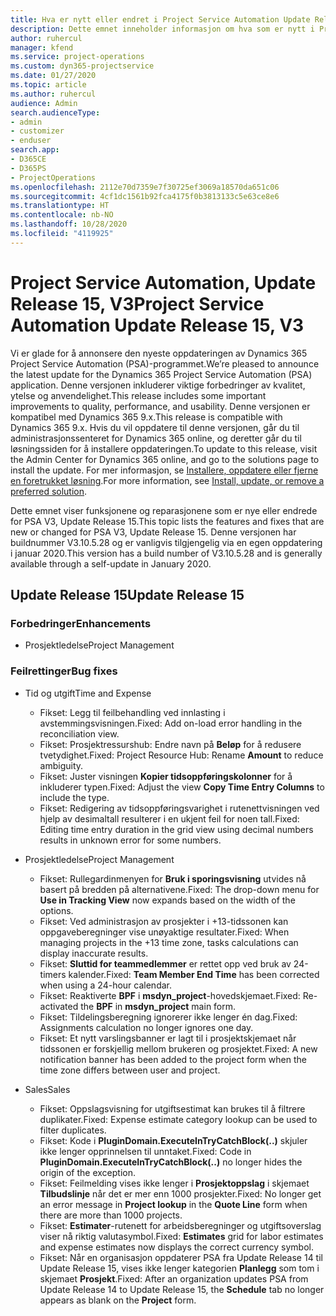 ```yaml
---
title: Hva er nytt eller endret i Project Service Automation Update Release 15, V3
description: Dette emnet inneholder informasjon om hva som er nytt i Project Service Automation Update Release 15, V3.
author: ruhercul
manager: kfend
ms.service: project-operations
ms.custom: dyn365-projectservice
ms.date: 01/27/2020
ms.topic: article
ms.author: ruhercul
audience: Admin
search.audienceType:
- admin
- customizer
- enduser
search.app:
- D365CE
- D365PS
- ProjectOperations
ms.openlocfilehash: 2112e70d7359e7f30725ef3069a18570da651c06
ms.sourcegitcommit: 4cf1dc1561b92fca4175f0b3813133c5e63ce8e6
ms.translationtype: HT
ms.contentlocale: nb-NO
ms.lasthandoff: 10/28/2020
ms.locfileid: "4119925"
---
```

# <a name="project-service-automation-update-release-15-v3"></a><span data-ttu-id="b1b14-103">Project Service Automation, Update Release 15, V3</span><span class="sxs-lookup"><span data-stu-id="b1b14-103">Project Service Automation Update Release 15, V3</span></span>

<span data-ttu-id="b1b14-104">Vi er glade for å annonsere den nyeste oppdateringen av Dynamics 365 Project Service Automation (PSA)-programmet.</span><span class="sxs-lookup"><span data-stu-id="b1b14-104">We’re pleased to announce the latest update for the Dynamics 365 Project Service Automation (PSA) application.</span></span> <span data-ttu-id="b1b14-105">Denne versjonen inkluderer viktige forbedringer av kvalitet, ytelse og anvendelighet.</span><span class="sxs-lookup"><span data-stu-id="b1b14-105">This release includes some important improvements to quality, performance, and usability.</span></span> <span data-ttu-id="b1b14-106">Denne versjonen er kompatibel med Dynamics 365 9.x.</span><span class="sxs-lookup"><span data-stu-id="b1b14-106">This release is compatible with Dynamics 365 9.x.</span></span> <span data-ttu-id="b1b14-107">Hvis du vil oppdatere til denne versjonen, går du til administrasjonssenteret for Dynamics 365 online, og deretter går du til løsningssiden for å installere oppdateringen.</span><span class="sxs-lookup"><span data-stu-id="b1b14-107">To update to this release, visit the Admin Center for Dynamics 365 online, and go to the solutions page to install the update.</span></span> <span data-ttu-id="b1b14-108">For mer informasjon, se [Installere, oppdatere eller fjerne en foretrukket løsning](https://docs.microsoft.com/power-platform/admin/install-remove-preferred-solution).</span><span class="sxs-lookup"><span data-stu-id="b1b14-108">For more information, see [Install, update, or remove a preferred solution](https://docs.microsoft.com/power-platform/admin/install-remove-preferred-solution).</span></span>

<span data-ttu-id="b1b14-109">Dette emnet viser funksjonene og reparasjonene som er nye eller endrede for PSA V3, Update Release 15.</span><span class="sxs-lookup"><span data-stu-id="b1b14-109">This topic lists the features and fixes that are new or changed for PSA V3, Update Release 15.</span></span> <span data-ttu-id="b1b14-110">Denne versjonen har buildnummer V3.10.5.28 og er vanligvis tilgjengelig via en egen oppdatering i januar 2020.</span><span class="sxs-lookup"><span data-stu-id="b1b14-110">This version has a build number of V3.10.5.28 and is generally available through a self-update in January 2020.</span></span>

## <a name="update-release-15"></a><span data-ttu-id="b1b14-111">Update Release 15</span><span class="sxs-lookup"><span data-stu-id="b1b14-111">Update Release 15</span></span> 

### <a name="enhancements"></a><span data-ttu-id="b1b14-112">Forbedringer</span><span class="sxs-lookup"><span data-stu-id="b1b14-112">Enhancements</span></span>

- <span data-ttu-id="b1b14-113">Prosjektledelse</span><span class="sxs-lookup"><span data-stu-id="b1b14-113">Project Management</span></span>

### <a name="bug-fixes"></a><span data-ttu-id="b1b14-114">Feilrettinger</span><span class="sxs-lookup"><span data-stu-id="b1b14-114">Bug fixes</span></span>

- <span data-ttu-id="b1b14-115">Tid og utgift</span><span class="sxs-lookup"><span data-stu-id="b1b14-115">Time and Expense</span></span>

  - <span data-ttu-id="b1b14-116">Fikset: Legg til feilbehandling ved innlasting i avstemmingsvisningen.</span><span class="sxs-lookup"><span data-stu-id="b1b14-116">Fixed: Add on-load error handling in the reconciliation view.</span></span>
  - <span data-ttu-id="b1b14-117">Fikset: Prosjektressurshub: Endre navn på **Beløp** for å redusere tvetydighet.</span><span class="sxs-lookup"><span data-stu-id="b1b14-117">Fixed: Project Resource Hub: Rename **Amount** to reduce ambiguity.</span></span>
  - <span data-ttu-id="b1b14-118">Fikset: Juster visningen **Kopier tidsoppføringskolonner** for å inkluderer typen.</span><span class="sxs-lookup"><span data-stu-id="b1b14-118">Fixed: Adjust the view **Copy Time Entry Columns** to include the type.</span></span>
  - <span data-ttu-id="b1b14-119">Fikset: Redigering av tidsoppføringsvarighet i rutenettvisningen ved hjelp av desimaltall resulterer i en ukjent feil for noen tall.</span><span class="sxs-lookup"><span data-stu-id="b1b14-119">Fixed: Editing time entry duration in the grid view using decimal numbers results in unknown error for some numbers.</span></span>

- <span data-ttu-id="b1b14-120">Prosjektledelse</span><span class="sxs-lookup"><span data-stu-id="b1b14-120">Project Management</span></span>

  - <span data-ttu-id="b1b14-121">Fikset: Rullegardinmenyen for **Bruk i sporingsvisning** utvides nå basert på bredden på alternativene.</span><span class="sxs-lookup"><span data-stu-id="b1b14-121">Fixed: The drop-down menu for **Use in Tracking View** now expands based on the width of the options.</span></span>
  - <span data-ttu-id="b1b14-122">Fikset: Ved administrasjon av prosjekter i +13-tidssonen kan oppgaveberegninger vise unøyaktige resultater.</span><span class="sxs-lookup"><span data-stu-id="b1b14-122">Fixed: When managing projects in the +13 time zone, tasks calculations can display inaccurate results.</span></span>
  - <span data-ttu-id="b1b14-123">Fikset: **Sluttid for teammedlemmer** er rettet opp ved bruk av 24-timers kalender.</span><span class="sxs-lookup"><span data-stu-id="b1b14-123">Fixed: **Team Member End Time** has been corrected when using a 24-hour calendar.</span></span>
  - <span data-ttu-id="b1b14-124">Fikset: Reaktiverte **BPF** i **msdyn_project**-hovedskjemaet.</span><span class="sxs-lookup"><span data-stu-id="b1b14-124">Fixed: Re-activated the **BPF** in **msdyn_project** main form.</span></span>
  - <span data-ttu-id="b1b14-125">Fikset: Tildelingsberegning ignorerer ikke lenger én dag.</span><span class="sxs-lookup"><span data-stu-id="b1b14-125">Fixed: Assignments calculation no longer ignores one day.</span></span>
  - <span data-ttu-id="b1b14-126">Fikset: Et nytt varslingsbanner er lagt til i prosjektskjemaet når tidssonen er forskjellig mellom brukeren og prosjektet.</span><span class="sxs-lookup"><span data-stu-id="b1b14-126">Fixed: A new notification banner has been added to the project form when the time zone differs between user and project.</span></span>

- <span data-ttu-id="b1b14-127">Sales</span><span class="sxs-lookup"><span data-stu-id="b1b14-127">Sales</span></span>

  - <span data-ttu-id="b1b14-128">Fikset: Oppslagsvisning for utgiftsestimat kan brukes til å filtrere duplikater.</span><span class="sxs-lookup"><span data-stu-id="b1b14-128">Fixed: Expense estimate category lookup can be used to filter duplicates.</span></span>
  - <span data-ttu-id="b1b14-129">Fikset: Kode i **PluginDomain.ExecuteInTryCatchBlock(..)** skjuler ikke lenger opprinnelsen til unntaket.</span><span class="sxs-lookup"><span data-stu-id="b1b14-129">Fixed: Code in **PluginDomain.ExecuteInTryCatchBlock(..)** no longer hides the origin of the exception.</span></span>
  - <span data-ttu-id="b1b14-130">Fikset: Feilmelding vises ikke lenger i **Prosjektoppslag** i skjemaet **Tilbudslinje** når det er mer enn 1000 prosjekter.</span><span class="sxs-lookup"><span data-stu-id="b1b14-130">Fixed: No longer get an error message in **Project lookup** in the **Quote Line** form when there are more than 1000 projects.</span></span>
  - <span data-ttu-id="b1b14-131">Fikset: **Estimater**-rutenett for arbeidsberegninger og utgiftsoverslag viser nå riktig valutasymbol.</span><span class="sxs-lookup"><span data-stu-id="b1b14-131">Fixed: **Estimates** grid for labor estimates and expense estimates now displays the correct currency symbol.</span></span>
  - <span data-ttu-id="b1b14-132">Fikset: Når en organisasjon oppdaterer PSA fra Update Release 14 til Update Release 15, vises ikke lenger kategorien **Planlegg** som tom i skjemaet **Prosjekt**.</span><span class="sxs-lookup"><span data-stu-id="b1b14-132">Fixed: After an organization updates PSA from Update Release 14 to Update Release 15, the **Schedule** tab no longer appears as blank on the **Project** form.</span></span>

